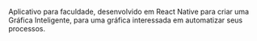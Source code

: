 Aplicativo para faculdade, desenvolvido em React Native para criar uma Gráfica Inteligente, para uma gráfica interessada em automatizar seus processos.
